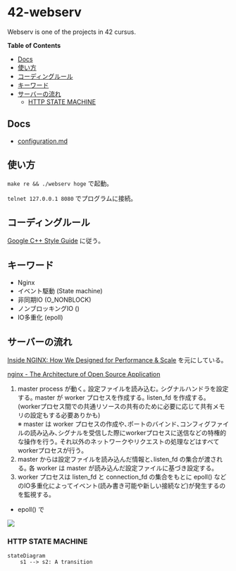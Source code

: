 # 42-webserv

Webserv is one of the projects in 42 cursus.

<!-- START doctoc generated TOC please keep comment here to allow auto update -->
<!-- DON'T EDIT THIS SECTION, INSTEAD RE-RUN doctoc TO UPDATE -->
**Table of Contents**

- [Docs](#docs)
- [使い方](#%E4%BD%BF%E3%81%84%E6%96%B9)
- [コーディングルール](#%E3%82%B3%E3%83%BC%E3%83%87%E3%82%A3%E3%83%B3%E3%82%B0%E3%83%AB%E3%83%BC%E3%83%AB)
- [キーワード](#%E3%82%AD%E3%83%BC%E3%83%AF%E3%83%BC%E3%83%89)
- [サーバーの流れ](#%E3%82%B5%E3%83%BC%E3%83%90%E3%83%BC%E3%81%AE%E6%B5%81%E3%82%8C)
  - [HTTP STATE MACHINE](#http-state-machine)

<!-- END doctoc generated TOC please keep comment here to allow auto update -->

## Docs

- [configuration.md](docs/configuration.md)

## 使い方

`make re && ./webserv hoge` で起動｡

`telnet 127.0.0.1 8080` でプログラムに接続｡

## コーディングルール

[Google C++ Style Guide](https://ttsuki.github.io/styleguide/cppguide.ja.html) に従う｡

## キーワード

- Nginx
- イベント駆動 (State machine)
- 非同期IO (O_NONBLOCK)
- ノンブロッキングIO ()
- IO多重化 (epoll)

## サーバーの流れ

[Inside NGINX: How We Designed for Performance & Scale](https://www.nginx.com/blog/inside-nginx-how-we-designed-for-performance-scale/) を元にしている｡

[nginx - The Architecture of Open Source Application](https://www.aosabook.org/en/nginx.html)

1. master process が動く｡ 設定ファイルを読み込む｡ シグナルハンドラを設定する｡ master が worker プロセスを作成する｡ listen_fd を作成する｡ (workerプロセス間での共通リソースの共有のために必要に応じて共有メモリの設定もする必要ありかも)
    <br>※ master は worker プロセスの作成や､ポートのバインド､コンフィグファイルの読み込み､シグナルを受信した際にworkerプロセスに送信などの特権的な操作を行う｡ それ以外のネットワークやリクエストの処理などはすべてworkerプロセスが行う｡
1. master からは設定ファイルを読み込んだ情報と､listen_fd の集合が渡される｡ 各 worker は master が読み込んだ設定ファイルに基づき設定する｡
1. worker プロセスは listen_fd と connection_fd の集合をもとに epoll() などのIO多重化によってイベント(読み書き可能や新しい接続など)が発生するのを監視する｡
  - epoll() で

![](https://www.nginx.com/wp-content/uploads/2015/06/infographic-Inside-NGINX_nonblocking.png)

### HTTP STATE MACHINE

```mermaid
stateDiagram
    s1 --> s2: A transition
```
